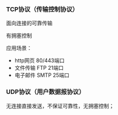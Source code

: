 

### TCP协议（传输控制协议）

面向连接的可靠传输

有拥塞控制

应用场景：
- http网页 80/443端口
- 文件传输 FTP 21端口
- 电子邮件 SMTP 25端口

### UDP协议（用户数据报协议）

无连接直接发送，不保证可靠性，无拥塞控制；